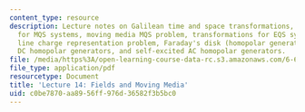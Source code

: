 ```yaml
---
content_type: resource
description: Lecture notes on Galilean time and space transformations, transformations
  for MQS systems, moving media MQS problem, transformations for EQS systems, moving
  line charge representation problem, Faraday's disk (homopolar generator), self-excited
  DC homopolar generators, and self-excited AC homopolar generators.
file: /media/https%3A/open-learning-course-data-rc.s3.amazonaws.com/6-641-electromagnetic-fields-forces-and-motion-spring-2009/c0be7870aa8956ff976d36582f3b5bc0_MIT6_641s09_lec14.pdf
file_type: application/pdf
resourcetype: Document
title: 'Lecture 14: Fields and Moving Media'
uid: c0be7870-aa89-56ff-976d-36582f3b5bc0
---
```

